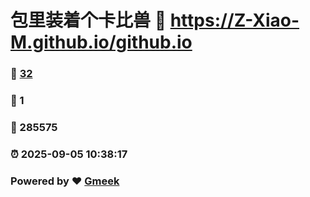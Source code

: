 # 包里装着个卡比兽 :link: https://Z-Xiao-M.github.io/github.io 
### :page_facing_up: [32](https://Z-Xiao-M.github.io/github.io/tag.html) 
### :speech_balloon: 1 
### :hibiscus: 285575 
### :alarm_clock: 2025-09-05 10:38:17 
### Powered by :heart: [Gmeek](https://github.com/Meekdai/Gmeek)
